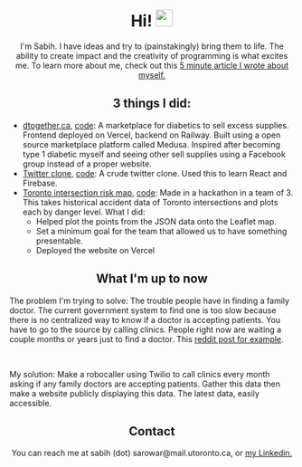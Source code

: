 <div id="header" align="center">
  <h1>
    Hi!
    <img src="https://media.giphy.com/media/hvRJCLFzcasrR4ia7z/giphy.gif" width="30px" />
  </h1>
  <p>
    I'm Sabih. I have ideas and try to (painstakingly) bring them to life. The ability to create impact and the creativity of programming is what excites me. To learn more about me, check out this <a href="https://github.com/kleenkanteen/about-me-in-5-minutes">5 minute article I wrote about myself.</a>
  </p>
  <h2 style="font-weight: bold">3 things I did:</h2>
  <ul align="left">
    <li><a href="https://dtogether.ca" target="_blank">dtogether.ca</a>, <a href="https://github.com/kleenkanteen/dtogether.ca-backend">code</a>: A marketplace for diabetics to sell excess supplies. Frontend deployed on Vercel, backend on Railway. Built using a open source marketplace platform called Medusa. Inspired after becoming type 1 diabetic myself and seeing other sell supplies using a Facebook group instead of a proper website.</li>
    <li><a href="https://learn-react-e4942.web.app/" target="_blank">Twitter clone</a>, <a href="https://github.com/kleenkanteen/twitter-clone">code</a>: A crude twitter clone. Used this to learn React and Firebase.</li>
    <li><a href="https://toronto-intersection-risk.netlify.app" target="_blank">Toronto intersection risk map</a>, <a href="toronto-intersection-risk.netlify.app">code</a>: Made in a hackathon in a team of 3. This takes historical accident data of Toronto intersections and plots each by danger level. What I did:
      <ul>
        <li>Helped plot the points from the JSON data onto the Leaflet map.</li>
        <li>Set a minimum goal for the team that allowed us to have something presentable.</li>
        <li>Deployed the website on Vercel</li>
      </ul>
  </ul>
  <p>
  <h2>What I'm up to now</h2>
    <div align="left">
    <p>The problem I'm trying to solve: The trouble people have in finding a family doctor. The current government system to find one is too slow because there is no centralized way to know if a doctor is accepting patients. You have to go to the source by calling clinics. People right now are waiting a couple months or years just to find a doctor. This <a href="https://www.reddit.com/r/ontario/comments/13gyspu/need_a_family_doctor/">reddit post for example</a>.</p>
    </div>
      <br>
    <div align="left">
      <p>My solution: Make a robocaller using Twilio to call clinics every month asking if any family doctors are accepting patients. Gather this data then make a website publicly displaying this data. The latest data, easily accessible.</p>
    </div>
  <h2>Contact</h2>
  <div>You can reach me at sabih (dot) sarowar@mail.utoronto.ca, or <a href="https://www.linkedin.com/in/sabihsarowar/ target="blank"">my Linkedin.</a></div>
</div>

